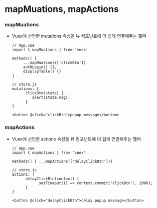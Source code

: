 # mapMuations, mapActions

### mapMuations
 - Vuex에 선언한 mutations 속성을 뷰 컴포넌트에 더 쉽게 연결해주는 헬퍼
 
       // App.vue
       import { mapMuations } from 'vuex'

       methods() {
            ...mapMuations(['clickBtn'])
            authLogin() {},
            displayTable() {}
       }
 
       // store.js
       mutations: {
             clickBtn(state) {
                alert(state.msg);
             }
       }
 
       <button @click="clickBtn">popup message</button>


 ### mapActions
  - Vuex에 선언한 actions 속성을 뷰 컴포넌트에 더 쉽게 연결해주는 헬퍼
  
        // App.vue
        import { mapActions } from 'vuex'

        methods() { ...mapActions(['delayClickBtn'])}

        // store.js
        actions: {
              delayClickBtn(context) {
                    setTimeout(() => context.commit('clickBtn'), 2000);
              }
        }

        <button @click="delayClickBtn">delay popup message</button>

